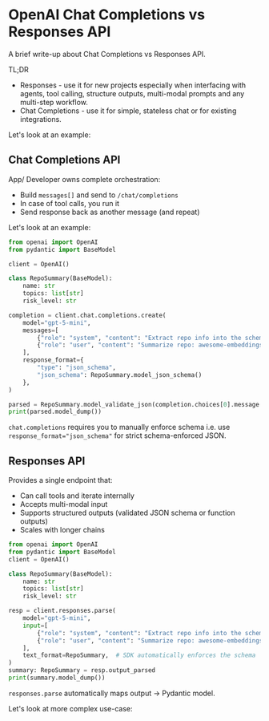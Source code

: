# OpenAI Chat Completions vs Responses API

A brief write-up about Chat Completions vs Responses API.

TL;DR
- Responses - use it for new projects especially when interfacing with agents, tool calling, structure outputs, multi-modal prompts and any multi-step workflow.
- Chat Completions - use it for simple, stateless chat or for existing integrations.

Let's look at an example:

## Chat Completions API

App/ Developer owns complete orchestration:
- Build `messages[]` and send to `/chat/completions`
- In case of tool calls, you run it
- Send response back as another message (and repeat)

Let's look at an example:

```python
from openai import OpenAI
from pydantic import BaseModel

client = OpenAI()

class RepoSummary(BaseModel):
    name: str
    topics: list[str]
    risk_level: str

completion = client.chat.completions.create(
    model="gpt-5-mini",
    messages=[
        {"role": "system", "content": "Extract repo info into the schema."},
        {"role": "user", "content": "Summarize repo: awesome-embeddings. Fields: name, topics[], risk_level."},
    ],
    response_format={
        "type": "json_schema",
        "json_schema": RepoSummary.model_json_schema()
    },
)

parsed = RepoSummary.model_validate_json(completion.choices[0].message.content)
print(parsed.model_dump())
```

`chat.completions` requires you to manually enforce schema i.e. use `response_format="json_schema"` for strict schema-enforced JSON.

## Responses API

Provides a single endpoint that:
- Can call tools and iterate internally
- Accepts multi-modal input
- Supports structured outputs (validated JSON schema or function outputs)
- Scales with longer chains

```python
from openai import OpenAI
from pydantic import BaseModel
client = OpenAI()

class RepoSummary(BaseModel):
    name: str
    topics: list[str]
    risk_level: str

resp = client.responses.parse(
    model="gpt-5-mini",
    input=[
        {"role": "system", "content": "Extract repo info into the schema."},
        {"role": "user", "content": "Summarize repo: awesome-embeddings. Fields: name, topics[], risk_level."}
    ],
    text_format=RepoSummary,  # SDK automatically enforces the schema
)
summary: RepoSummary = resp.output_parsed
print(summary.model_dump())
```

`responses.parse` automatically maps output → Pydantic model.

Let's look at more complex use-case:

